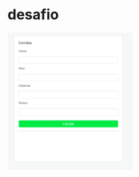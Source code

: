 # desafio
<a href="https://hugohorta01.github.io/desafio/"><img src=".\Calc.png" width="250px"></a>
